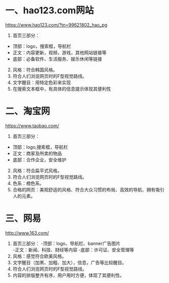 # 一、hao123.com网站 
https://www.hao123.com/?tn=99621802_hao_pg
1. 首页三部分：
  - 顶部：logo，搜索框，导航栏
  - 正文：内容更新，视频，游戏，其他网站链接等
  - 底部：必备软件、生活服务、娱乐休闲等链接
2. 风格：符合韩国风格。
3. 符合人们浏览网页时的F型视觉路线。
4. 文字醒目：用特定色彩来实现
5. 在搜索文本框中，有具体的信息提示体现其便利性


# 二、淘宝网 
https://www.taobao.com/
1. 首页三部分：
  - 顶部：logo,搜索框，导航栏
  - 正文：商家及所卖的物品
  - 底部：合作企业，安全维护
2. 风格：符合扁平式风格。
3. 符合人们浏览网页时的F型视觉路线。
4. 色系：橙色系。
5. 合格的网页：美观舒适的风格、符合大众习惯的布局、高效的导航、拥有吸引人的元素。

# 三、网易 
http://www.163.com/
1. 首页三部分：
  -顶部：logo、导航栏、banner广告图片    
  -正文：新闻、科技、财经等内容
  -底部：许可证、安全管理等
2. 风格：感觉符合欧美风格。
3. 文字醒目（加黑、加粗、加大），信息，广告等比较醒目。
4. 符合人们浏览网页时的F型视觉路线。
5. 内容的排版整齐有序，用户用时方便，体现了其便利性。
